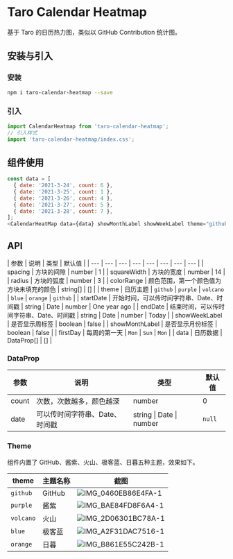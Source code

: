 # Taro Calendar Heatmap

基于 Taro 的日历热力图，类似以 GitHub Contribution 统计图。

## 安装与引入

### 安装

```bash
npm i taro-calendar-heatmap --save
```

### 引入

```js
import CalendarHeatmap from 'taro-calendar-heatmap';
// 引入样式
import 'taro-calendar-heatmap/index.css';
```

## 组件使用

```javascript
const data = [
  { date: '2021-3-24', count: 6 },
  { date: '2021-3-25', count: 1 },
  { date: '2021-3-26', count: 4 },
  { date: '2021-3-27', count: 5 },
  { date: '2021-3-28', count: 7 },
];
<CalendarHeatMap data={data} showMonthLabel showWeekLabel theme="github" />;
```

## API

| 参数 | 说明 | 类型 | 默认值 |
| --- | --- | --- | --- | --- | --- | --- | --- |
| spacing | 方块的间隙 | number | 1 |
| squareWidth | 方块的宽度 | number | 14 |
| radius | 方块的弧度 | number | 3 |
| colorRange | 颜色范围，第一个颜色值为方块未填充的颜色 | string[] | [] |
| theme | 日历主题 | `github` | `purple` | `volcano` | `blue` | `orange` | `github` |
| startDate | 开始时间，可以传时间字符串、Date、时间戳 | string \| Date \| number | One year ago |
| endDate | 结束时间，可以传时间字符串、Date、时间戳 | string \| Date \| number | Today |
| showWeekLabel | 是否显示周标签 | boolean | false |
| showMonthLabel | 是否显示月份标签 | boolean | false |
| firstDay | 每周的第一天 | `Mon` | `Sun` | `Mon` |
| data | 日历数据 | DataProp[] | [] |

### DataProp

| 参数  | 说明                           | 类型                     | 默认值 |
| ----- | ------------------------------ | ------------------------ | ------ |
| count | 次数，次数越多，颜色越深       | number                   | 0      |
| date  | 可以传时间字符串、Date、时间戳 | string \| Date \| number | `null` |

### Theme

组件内置了 GitHub、酱紫、火山、极客蓝、日暮五种主题，效果如下。

| theme | 主题名称 | 截图 |
| --- | --- | --- |
| `github` | GitHub | ![IMG_0460EB86E4FA-1](https://mayandev.oss-cn-hangzhou.aliyuncs.com/uPic/IMG_0460EB86E4FA-1.jpeg) |
| `purple` | 酱紫 | ![IMG_BAE84FD8F6A4-1](https://mayandev.oss-cn-hangzhou.aliyuncs.com/uPic/IMG_BAE84FD8F6A4-1.jpeg) |
| `volcano` | 火山 | ![IMG_2D06301BC78A-1](https://mayandev.oss-cn-hangzhou.aliyuncs.com/uPic/IMG_2D06301BC78A-1.jpeg) |
| `blue` | 极客蓝 | ![IMG_A2F31DAC7516-1](https://mayandev.oss-cn-hangzhou.aliyuncs.com/uPic/IMG_A2F31DAC7516-1.jpeg) |
| `orange` | 日暮 | ![IMG_B861E55C242B-1](https://mayandev.oss-cn-hangzhou.aliyuncs.com/uPic/IMG_B861E55C242B-1.jpeg) |
